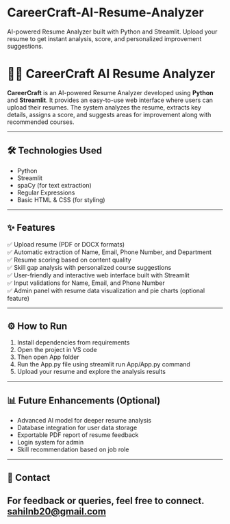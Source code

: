 # CareerCraft-AI-Resume-Analyzer
AI-powered Resume Analyzer built with Python and Streamlit. Upload your resume to get instant analysis, score, and personalized improvement suggestions.


# 🧑‍💼 CareerCraft AI Resume Analyzer

**CareerCraft** is an AI-powered Resume Analyzer developed using **Python** and **Streamlit**. It provides an easy-to-use web interface where users can upload their resumes. The system analyzes the resume, extracts key details, assigns a score, and suggests areas for improvement along with recommended courses.

---

## 🛠️ **Technologies Used**

- Python  
- Streamlit  
- spaCy (for text extraction)  
- Regular Expressions  
- Basic HTML & CSS (for styling)  

---

## ✨ **Features**

✅ Upload resume (PDF or DOCX formats)  
✅ Automatic extraction of Name, Email, Phone Number, and Department  
✅ Resume scoring based on content quality  
✅ Skill gap analysis with personalized course suggestions  
✅ User-friendly and interactive web interface built with Streamlit  
✅ Input validations for Name, Email, and Phone Number  
✅ Admin panel with resume data visualization and pie charts (optional feature)  

---

## ⚙️ **How to Run**

1. Install dependencies from requirements
2. Open the project in VS code
3. Then open App folder 
4. Run the App.py file using streamlit run App/App.py command
5. Upload your resume and explore the analysis results  

---

## 📊 **Future Enhancements (Optional)**

- Advanced AI model for deeper resume analysis  
- Database integration for user data storage  
- Exportable PDF report of resume feedback  
- Login system for admin  
- Skill recommendation based on job role  

---

## 📩 **Contact**

For feedback or queries, feel free to connect.
sahilnb20@gmail.com
---
